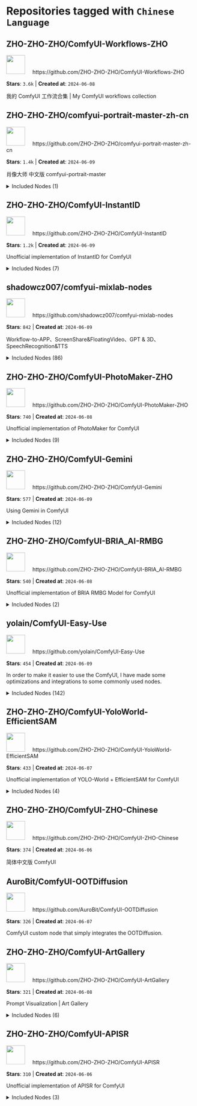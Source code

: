 # Repositories tagged with `Chinese Language`


## ZHO-ZHO-ZHO/ComfyUI-Workflows-ZHO


<a href='https://github.com/ZHO-ZHO-ZHO/ComfyUI-Workflows-ZHO'>
<img src="https://avatars.githubusercontent.com/u/140084057?v=4" width="50" height="50"></a> &nbsp; &nbsp; https://github.com/ZHO-ZHO-ZHO/ComfyUI-Workflows-ZHO

**Stars**: `3.6k` | **Created at**: `2024-06-08`


我的 ComfyUI 工作流合集 | My ComfyUI workflows collection

## ZHO-ZHO-ZHO/comfyui-portrait-master-zh-cn


<a href='https://github.com/ZHO-ZHO-ZHO/comfyui-portrait-master-zh-cn'>
<img src="https://avatars.githubusercontent.com/u/140084057?v=4" width="50" height="50"></a> &nbsp; &nbsp; https://github.com/ZHO-ZHO-ZHO/comfyui-portrait-master-zh-cn

**Stars**: `1.4k` | **Created at**: `2024-06-09`


肖像大师 中文版 comfyui-portrait-master
<details><summary>Included Nodes (1)</summary>

 - PortraitMaster_中文版
</details>


## ZHO-ZHO-ZHO/ComfyUI-InstantID


<a href='https://github.com/ZHO-ZHO-ZHO/ComfyUI-InstantID'>
<img src="https://avatars.githubusercontent.com/u/140084057?v=4" width="50" height="50"></a> &nbsp; &nbsp; https://github.com/ZHO-ZHO-ZHO/ComfyUI-InstantID

**Stars**: `1.2k` | **Created at**: `2024-06-09`


Unofficial implementation of InstantID for ComfyUI
<details><summary>Included Nodes (7)</summary>

 - ID_Prompt_Styler, IDBaseModelLoader_fromhub, IDBaseModelLoader_local, IDControlNetLoader, IDGenerationNode, InsightFaceLoader_Zho, Ipadapter_instantidLoader
</details>


## shadowcz007/comfyui-mixlab-nodes


<a href='https://github.com/shadowcz007/comfyui-mixlab-nodes'>
<img src="https://avatars.githubusercontent.com/u/12645064?v=4" width="50" height="50"></a> &nbsp; &nbsp; https://github.com/shadowcz007/comfyui-mixlab-nodes

**Stars**: `842` | **Created at**: `2024-06-09`


Workflow-to-APP、ScreenShare&FloatingVideo、GPT & 3D、SpeechRecognition&TTS
<details><summary>Included Nodes (86)</summary>

 - [3DImage](node_examples/3DImage.md)
 - AppInfo, ApplyVisualStylePrompting_, AreaToMask
 - CenterImage, CharacterInText, ChatGPTOpenAI, CkptNames_, Color, ComparingTwoFrames_, CompositeImages_
 - DynamicDelayProcessor
 - EmbeddingPrompt, EnhanceImage
 - FaceToMask, FeatheredMask, FloatingVideo, FloatSlider, Font
 - GamePal, GetImageSize_, GLIGENTextBoxApply_Advanced, GradientImage, GridDisplayAndSave, GridInput, GridOutput
 - ImageColorTransfer, ImageCropByAlpha, ImageListReplace_, ImagesPrompt_, IncrementingListNode_, IntNumber
 - JoinWithDelimiter
 - LimitNumber, ListSplit_, LoadImagesFromPath, LoadImagesFromURL, LoadImagesToBatch, LoadTripoSRModel_, LoadVideoAndSegment_, LoraNames_, LoraPrompt
 - MaskListMerge_, MaskListReplace_, MergeLayers, MirroredImage, MultiplicationNode
 - NewLayer, NoiseImage
 - OutlineMask
 - PreviewMask_, PromptImage, PromptSimplification, PromptSlide
 - RandomPrompt, ResizeImageMixlab
 - SamplerNames_, SaveImageAndMetadata_, SaveImageToLocal, SaveTripoSRMesh, ScreenShare, Seed_, ShowLayer, ShowTextForGPT, SmoothMask, SpeechRecognition, SpeechSynthesis, SplitImage, SplitLongMask, StyleAlignedBatchAlign_, StyleAlignedReferenceSampler_, StyleAlignedSampleReferenceLatents_, SvgImage, SwitchByIndex
 - TESTNODE_, TESTNODE_TOKEN, TextImage, TextInput_, TextSplitByDelimiter, TextToNumber, TransparentImage, TripoSRSampler_
 - VAEDecodeConsistencyDecoder, VAEEncodeForInpaint_Frames, VAELoaderConsistencyDecoder, VideoCombine_Adv
</details>


## ZHO-ZHO-ZHO/ComfyUI-PhotoMaker-ZHO


<a href='https://github.com/ZHO-ZHO-ZHO/ComfyUI-PhotoMaker-ZHO'>
<img src="https://avatars.githubusercontent.com/u/140084057?v=4" width="50" height="50"></a> &nbsp; &nbsp; https://github.com/ZHO-ZHO-ZHO/ComfyUI-PhotoMaker-ZHO

**Stars**: `740` | **Created at**: `2024-06-08`


Unofficial implementation of PhotoMaker for ComfyUI
<details><summary>Included Nodes (9)</summary>

 - BaseModel_Loader_fromhub, BaseModel_Loader_local
 - LoRALoader
 - NEW_PhotoMaker_Generation
 - PhotoMaker_Generation, PhotoMakerAdapter_Loader_fromhub, PhotoMakerAdapter_Loader_local, Prompt_Styler
 - Ref_Image_Preprocessing
</details>


## ZHO-ZHO-ZHO/ComfyUI-Gemini


<a href='https://github.com/ZHO-ZHO-ZHO/ComfyUI-Gemini'>
<img src="https://avatars.githubusercontent.com/u/140084057?v=4" width="50" height="50"></a> &nbsp; &nbsp; https://github.com/ZHO-ZHO-ZHO/ComfyUI-Gemini

**Stars**: `577` | **Created at**: `2024-06-09`


Using Gemini in ComfyUI
<details><summary>Included Nodes (12)</summary>

 - ConcatText_Zho
 - DisplayText_Zho
 - Gemini_15P_API_S_Advance_Zho, Gemini_15P_API_S_Chat_Advance_Zho, Gemini_API_Chat_Zho, Gemini_API_S_Chat_Zho, Gemini_API_S_Vsion_ImgURL_Zho, Gemini_API_S_Zho, Gemini_API_Vsion_ImgURL_Zho, Gemini_API_Zho, Gemini_File_API_S_Zho, Gemini_FileUpload_API_S_Zho
</details>


## ZHO-ZHO-ZHO/ComfyUI-BRIA_AI-RMBG


<a href='https://github.com/ZHO-ZHO-ZHO/ComfyUI-BRIA_AI-RMBG'>
<img src="https://avatars.githubusercontent.com/u/140084057?v=4" width="50" height="50"></a> &nbsp; &nbsp; https://github.com/ZHO-ZHO-ZHO/ComfyUI-BRIA_AI-RMBG

**Stars**: `540` | **Created at**: `2024-06-08`


Unofficial implementation of BRIA RMBG Model for ComfyUI
<details><summary>Included Nodes (2)</summary>

 - BRIA_RMBG_ModelLoader_Zho, BRIA_RMBG_Zho
</details>


## yolain/ComfyUI-Easy-Use


<a href='https://github.com/yolain/ComfyUI-Easy-Use'>
<img src="https://avatars.githubusercontent.com/u/73304135?v=4" width="50" height="50"></a> &nbsp; &nbsp; https://github.com/yolain/ComfyUI-Easy-Use

**Stars**: `454` | **Created at**: `2024-06-09`


In order to make it easier to use the ComfyUI, I have made some optimizations and integrations to some commonly used nodes.
<details><summary>Included Nodes (142)</summary>

 - dynamicThresholdingFull
 - easy a1111Loader, easy applyBrushNet, easy applyFooocusInpaint, easy applyInpaint, easy applyPowerPaint, easy boolean, easy cascadeKSampler, easy cascadeLoader, easy ckptNames, easy cleanGpuUsed, easy clearCacheAll, easy clearCacheKey, easy comfyLoader, easy compare, easy controlnetLoader, easy controlnetLoaderADV, easy controlnetNames, easy controlnetStack, easy convertAnything, easy detailerFix, easy dynamiCrafterLoader, easy float, easy fullCascadeKSampler, easy fullkSampler, easy fullLoader, easy globalSeed, easy hiresFix, easy humanSegmentation, easy icLightApply, easy if, easy imageChooser, easy imageColorMatch, easy imageConcat, easy imageCount, easy imageCropFromMask, easy imageDetailTransfer, easy imageInsetCrop, easy imageInterrogator, easy imagePixelPerfect, easy imageRatio, easy imageRemBg, easy imageSave, easy imageScaleDown, easy imageScaleDownBy, easy imageScaleDownToSize, easy imageSize, easy imageSizeByLongerSide, easy imageSizeBySide, easy imageSplitGrid, easy imageSplitList, easy imagesSplitImage, easy imageSwitch, easy imageToBase64, easy imageToMask, easy imageUncropFromBBOX, easy injectNoiseToLatent, easy instantIDApply, easy instantIDApplyADV, easy int, easy ipadapterApply, easy ipadapterApplyADV, easy ipadapterApplyEmbeds, easy ipadapterApplyEncoder, easy ipadapterApplyFromParams, easy ipadapterApplyRegional, easy ipadapterStyleComposition, easy isSDXL, easy joinImageBatch, easy kSampler, easy kSamplerDownscaleUnet, easy kSamplerInpainting, easy kSamplerLayerDiffusion, easy kSamplerSDTurbo, easy kSamplerTiled, easy latentCompositeMaskedWithCond, easy latentNoisy, easy LLLiteLoader, easy loadImageBase64, easy loraStack, easy negative, easy pipeBatchIndex, easy pipeEdit, easy pipeIn, easy pipeOut, easy pipeToBasicPipe, easy portraitMaster, easy poseEditor, easy positive, easy preDetailerFix, easy preMaskDetailerFix, easy preSampling, easy preSamplingAdvanced, easy preSamplingCascade, easy preSamplingCustom, easy preSamplingDynamicCFG, easy preSamplingLayerDiffusion, easy preSamplingLayerDiffusionADDTL, easy preSamplingNoiseIn, easy preSamplingSdTurbo, easy prompt, easy promptConcat, easy promptLine, easy promptList, easy promptReplace, easy rangeFloat, easy rangeInt, easy removeLocalImage, easy samLoaderPipe, easy seed, easy showAnything, easy showLoaderSettingsNames, easy showSpentTime, easy showTensorShape, easy stableDiffusion3API, easy string, easy styleAlignedBatchAlign, easy stylesSelector, easy sv3dLoader, easy svdLoader, easy textSwitch, easy ultralyticsDetectorPipe, easy unSampler, easy wildcards, easy xyAny, easy XYInputs: CFG Scale, easy XYInputs: Checkpoint, easy XYInputs: ControlNet, easy XYInputs: Denoise, easy XYInputs: Lora, easy XYInputs: ModelMergeBlocks, easy XYInputs: NegativeCond, easy XYInputs: NegativeCondList, easy XYInputs: PositiveCond, easy XYInputs: PositiveCondList, easy XYInputs: PromptSR, easy XYInputs: Sampler/Scheduler, easy XYInputs: Seeds++ Batch, easy XYInputs: Steps, easy XYPlot, easy XYPlotAdvanced, easy zero123Loader
</details>


## ZHO-ZHO-ZHO/ComfyUI-YoloWorld-EfficientSAM


<a href='https://github.com/ZHO-ZHO-ZHO/ComfyUI-YoloWorld-EfficientSAM'>
<img src="https://avatars.githubusercontent.com/u/140084057?v=4" width="50" height="50"></a> &nbsp; &nbsp; https://github.com/ZHO-ZHO-ZHO/ComfyUI-YoloWorld-EfficientSAM

**Stars**: `433` | **Created at**: `2024-06-07`


Unofficial implementation of  YOLO-World + EfficientSAM for ComfyUI
<details><summary>Included Nodes (4)</summary>

 - ESAM_ModelLoader_Zho
 - Yoloworld_ESAM_DetectorProvider_Zho, Yoloworld_ESAM_Zho, Yoloworld_ModelLoader_Zho
</details>


## ZHO-ZHO-ZHO/ComfyUI-ZHO-Chinese


<a href='https://github.com/ZHO-ZHO-ZHO/ComfyUI-ZHO-Chinese'>
<img src="https://avatars.githubusercontent.com/u/140084057?v=4" width="50" height="50"></a> &nbsp; &nbsp; https://github.com/ZHO-ZHO-ZHO/ComfyUI-ZHO-Chinese

**Stars**: `374` | **Created at**: `2024-06-06`


简体中文版 ComfyUI

## AuroBit/ComfyUI-OOTDiffusion


<a href='https://github.com/AuroBit/ComfyUI-OOTDiffusion'>
<img src="https://avatars.githubusercontent.com/u/135130495?v=4" width="50" height="50"></a> &nbsp; &nbsp; https://github.com/AuroBit/ComfyUI-OOTDiffusion

**Stars**: `326` | **Created at**: `2024-06-07`


ComfyUI custom node that simply integrates the OOTDiffusion.

## ZHO-ZHO-ZHO/ComfyUI-ArtGallery


<a href='https://github.com/ZHO-ZHO-ZHO/ComfyUI-ArtGallery'>
<img src="https://avatars.githubusercontent.com/u/140084057?v=4" width="50" height="50"></a> &nbsp; &nbsp; https://github.com/ZHO-ZHO-ZHO/ComfyUI-ArtGallery

**Stars**: `321` | **Created at**: `2024-06-08`


Prompt Visualization | Art Gallery
<details><summary>Included Nodes (6)</summary>

 - ArtGallery_Zho, ArtistsImage_Zho
 - CamerasImage_Zho
 - FilmsImage_Zho
 - MovementsImage_Zho
 - StylesImage_Zho
</details>


## ZHO-ZHO-ZHO/ComfyUI-APISR


<a href='https://github.com/ZHO-ZHO-ZHO/ComfyUI-APISR'>
<img src="https://avatars.githubusercontent.com/u/140084057?v=4" width="50" height="50"></a> &nbsp; &nbsp; https://github.com/ZHO-ZHO-ZHO/ComfyUI-APISR

**Stars**: `310` | **Created at**: `2024-06-06`


Unofficial implementation of APISR for ComfyUI
<details><summary>Included Nodes (3)</summary>

 - APISR_Lterative_Zho, APISR_ModelLoader_Zho, APISR_Zho
</details>

